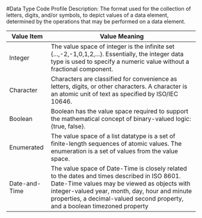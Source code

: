 #Data Type Code Profile
Description: The format used for the collection of letters, digits, and/or symbols, to depict values of a data element, determined by the operations that may be performed on a data element.<table>
<thead><tr><th scope='col'>Value Item</th><th scope='col'>Value Meaning</th></tr></thead><tr><td>Integer</td><td>The value space of integer is the infinite set {...,-2,-1,0,1,2,...}.  Essentially, the integer data type is used to specify a numeric value without a fractional component.</td></tr><tr><td>Character</td><td>Characters are classified for convenience as letters, digits, or other characters. A character is an atomic unit of text as specified by ISO/IEC 10646.</td></tr><tr><td>Boolean</td><td>Boolean has the value space required to support the mathematical concept of binary-valued logic: {true, false}.</td></tr><tr><td>Enumerated</td><td>The value space of a list datatype is a set of finite-length sequences of atomic values. The enumeration is a set of values from the value space.</td></tr><tr><td>Date-and-Time</td><td>The value space of Date-Time is closely related to the dates and times described in ISO 8601. Date-Time values may be viewed as objects with integer-valued year, month, day, hour and minute properties, a decimal-valued second property, and a boolean timezoned property</td></tr></table>
